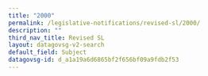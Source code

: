 ```yaml
---
title: "2000"
permalink: /legislative-notifications/revised-sl/2000/
description: ""
third_nav_title: Revised SL
layout: datagovsg-v2-search
default_field: Subject
datagovsg-id: d_a1a19a6d6865bf2f656bf09a9fdb2f53
---
```

